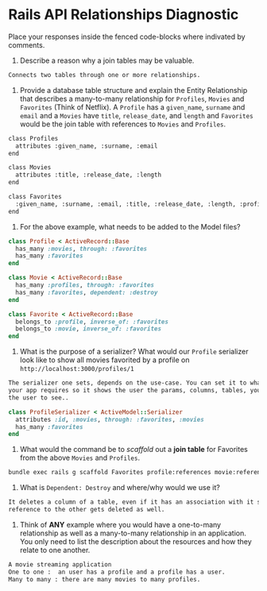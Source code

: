# Rails API Relationships Diagnostic

Place your responses inside the fenced code-blocks where indivated by comments.

1.  Describe a reason why a join tables may be valuable.

```sh
Connects two tables through one or more relationships.
```

1.  Provide a database table structure and explain the Entity Relationship that
describes a many-to-many relationship for `Profiles`, `Movies` and `Favorites`
(Think of Netflix). A `Profile` has a `given_name`, `surname` and `email` and a
`Movies` have `title`, `release_date`, and `length` and `Favorites` would be the
join table with references to `Movies` and `Profiles`.

```sh
class Profiles
  attributes :given_name, :surname, :email
end

class Movies
  attributes :title, :release_date, :length
end

class Favorites
  :given_name, :surname, :email, :title, :release_date, :length, :profiles, :movies
end
```

1.  For the above example, what needs to be added to the Model files?

```rb
class Profile < ActiveRecord::Base
  has_many :movies, through: :favorites
  has_many :favorites
end
```

```rb
class Movie < ActiveRecord::Base
  has_many :profiles, through: :favorites
  has_many :favorites, dependent: :destroy
end
```

```rb
class Favorite < ActiveRecord::Base
  belongs_to :profile, inverse_of: :favorites
  belongs_to :movie, inverse_of: :favorites
end
```

1.  What is the purpose of a serializer? What would our `Profile` serializer look
like to show all movies favorited by a profile on
`http://localhost:3000/profiles/1`

```sh
The serializer one sets, depends on the use-case. You can set it to whatever
your app requires so it shows the user the params, columns, tables, you want
the user to see..
```

```rb
class ProfileSerializer < ActiveModel::Serializer
  attributes :id, :movies, through: :favorites, :movies
  has_many :favorites
end

```

1.  What would the command be to _scaffold_ out a **join table** for Favorites from
the above `Movies` and `Profiles`.

```sh
bundle exec rails g scaffold Favorites profile:references movie:references
```

1.  What is `Dependent: Destroy` and where/why would we use it?

```sh
It deletes a column of a table, even if it has an association with it so its
reference to the other gets deleted as well.
```

1.  Think of **ANY** example where you would have a one-to-many relationship as well
as a many-to-many relationship in an application. You only need to list the
description about the resources and how they relate to one another.

```sh
A movie streaming application
One to one :  an user has a profile and a profile has a user.
Many to many : there are many movies to many profiles.
```
